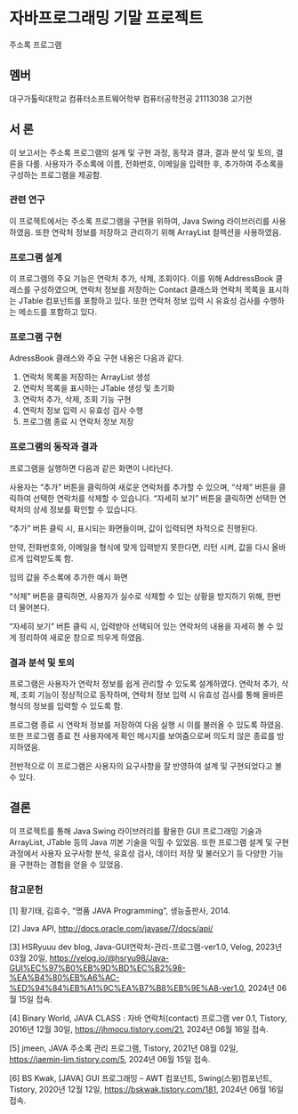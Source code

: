 # 자바프로그래밍 기말 프로젝트
주소록 프로그램

## 멤버
대구가톨릭대학교 컴퓨터소프트웨어학부 컴퓨터공학전공
21113038 고기현

## 서   론
이 보고서는 주소록 프로그램의 설계 및 구현 과정, 동작과 결과, 결과 분석 및 토의, 결론을 다룸. 사용자가 주소록에 이름, 전화번호, 이메일을 입력한 후, 추가하여 주소록을 구성하는 프로그램을 제공함.

### 관련 연구
이 프로젝트에서는 주소록 프로그램을 구현을 위하여, Java Swing 라이브러리를 사용하였음. 또한 연락처 정보를 저장하고 관리하기 위해 ArrayList 컬렉션을 사용하였음.
<br/>

### 프로그램 설계
이 프로그램의 주요 기능은 연락처 추가, 삭제, 조회이다. 이를 위해 AddressBook 클래스를 구성하였으며, 연락처 정보를 저장하는 Contact 클래스와 연락처 목록을 표시하는 JTable 컴포넌트를 포함하고 있다. 또한 연락처 정보 입력 시 유효성 검사를 수행하는 메소드를 포함하고 있다.
<br/>

### 프로그램 구현
AdressBook 클래스와 주요 구현 내용은 다음과 같다.

1. 연락처 목록을 저장하는 ArrayList 생성
2. 연락처 목록을 표시하는 JTable 생성 및 초기화
3. 연락처 추가, 삭제, 조회 기능 구현
4. 연락처 정보 입력 시 유효성 검사 수행
5. 프로그램 종료 시 연락처 정보 저장

### 프로그램의 동작과 결과
프로그램을 실행하면 다음과 같은 화면이 나타난다.

사용자는 “추가” 버튼을 클릭하여 새로운 연락처를 추가할 수 있으며, “삭제” 버튼을 클릭하여 선택한 연락처를 삭제할 수 있습니다. “자세히 보기” 버튼을 클릭하면 선택한 연락처의 상세 정보를 확인할 수 있습니다.


“추가” 버튼 클릭 시, 표시되는 화면들이며, 값이 입력되면 차적으로 진행된다.

만약, 전화번호와, 이메일을 형식에 맞게 입력받지 못한다면, 리턴 시켜, 값을 다시 올바르게 입력받도록 함.

임의 값을 주소록에 추가한 예시 화면

“삭제” 버튼을 클릭하면, 사용자가 실수로 삭제할 수 있는 상황을 방지하기 위해, 한번 더 물어본다.

“자세히 보기” 버튼 클릭 시, 입력받아 선택되어 있는 연락처의 내용을 자세히 볼 수 있게 정리하여 새로운 창으로 띄우게 하였음.

### 결과 분석 및 토의
프로그램은 사용자가 연락처 정보를 쉽게 관리할 수 있도록 설계하였다. 연락처 추가, 삭제, 조회 기능이 정상적으로 동작하며, 연락처 정보 입력 시 유효성 검사를 통해 올바른 형식의 정보를 입력할 수 있도록 함.

프로그램 종료 시 연락처 정보를 저장하여 다음 실행 시 이를 불러올 수 있도록 하였음. 또한 프로그램 종료 전 사용자에게 확인 메시지를 보여줌으로써 의도치 않은 종료를 방지하였음.

전반적으로 이 프로그램은 사용자의 요구사항을 잘 반영하여 설계 및 구현되었다고 볼 수 있다.

## 결론
이 프로젝트를 통해 Java Swing 라이브러리를 활용한 GUI 프로그래밍 기술과 ArrayList, JTable 등의 Java 끼본 기술을 익힐 수 있었음. 또한 프로그램 설계 및 구현 과정에서 사용자 요구사항 분석, 유효성 검사, 데이터 저장 및 불러오기 등 다양한 기능을 구현하는 경험을 얻을 수 있었음.

### 참고문헌
[1] 황기태, 김효수, “명품 JAVA Programming”, 생능출판사, 2014.

[2] Java API, http://docs.oracle.com/javase/7/docs/api/

[3] HSRyuuu dev blog, Java-GUI연락처-관리-프로그램-ver1.0, Velog, 2023년 03월 20일, https://velog.io/@hsryu98/Java-GUI%EC%97%B0%EB%9D%BD%EC%B2%98-%EA%B4%80%EB%A6%AC-%ED%94%84%EB%A1%9C%EA%B7%B8%EB%9E%A8-ver1.0, 2024년 06월 15일 접속.

[4] Binary World, JAVA CLASS : 자바 연락처(contact) 프로그램 ver 0.1, Tistory, 2016년 12월 30일, https://jhmocu.tistory.com/21, 2024년 06월 16일 접속.

[5] jmeen, JAVA 주소록 관리 프로그램, Tistory, 2021년 08월 02일, https://jaemin-lim.tistory.com/5, 2024년 06월 15일 접속.

[6] BS Kwak, [JAVA] GUI 프로그래밍 – AWT 컴포넌트, Swing(스윙)컴포넌트, Tistory, 2020년 12월 12일, https://bskwak.tistory.com/181, 2024년 06월 16일 접속.
